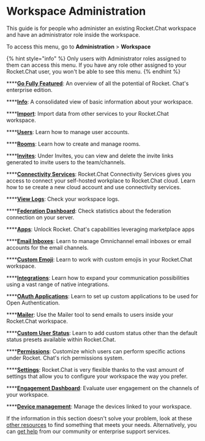 # Workspace Administration&#x20;

This guide is for people who administer an existing Rocket.Chat workspace and have an administrator role inside the workspace.&#x20;

To access this menu, go to **Administration** > **Workspace**&#x20;

{% hint style="info" %}
Only users with Administrator roles assigned to them can access this menu. If you have any role other assigned to your Rocket.Chat user, you won't be able to see this menu.&#x20;
{% endhint %}

****[**Go Fully Featured**](go-fully-featured.md): An overview of all the potential of Rocket. Chat's enterprise edition.

****[**Info**](info.md): A consolidated view of basic information about your workspace.

****[**Import**](import/): Import data from other services to your Rocket.Chat workspace.

****[**Users**](users/):  Learn how to manage user accounts.

****[**Rooms**](../user-guides/rooms/): Learn how to create and manage rooms.&#x20;

****[**Invites**](invites.md): Under Invites, you can view and delete the invite links generated to invite users to the team/channels.

****[**Connectivity Services**](connectivity-services.md): Rocket.Chat Connectivity Services gives you access to connect your self-hosted workplace to Rocket.Chat cloud. Learn how to se create a new cloud account and use connectivity services.&#x20;

****[**View Logs**](settings/logs.md): Check your workspace logs.

****[**Federation Dashboard**](federation-dashboard.md): Check statistics about the federation connection on your server.

****[**Apps**](apps.md): Unlock Rocket. Chat's capabilities leveraging marketplace apps

****[**Email Inboxes**](broken-reference): Learn to manage Omnichannel email inboxes or email accounts for the email channels.

****[**Custom Emoji**](custom-emoji.md): Learn to work with custom emojis in your Rocket.Chat workspace.

****[**Integrations**](integrations/): Learn how to expand your communication possibilities using a vast range of native integrations. &#x20;

****[**OAuth Applications**](oauth-applications.md): Learn to set up custom applications to be used for Open Authentication.

****[**Mailer**](mailer.md): Use the Mailer tool to send emails to users inside your Rocket.Chat workspace.

****[**Custom User Status**](custom-user-status.md): Learn to add custom status other than the default status presets available within Rocket.Chat.

****[**Permissions**](permissions.md): Customize which users can perform specific actions under Rocket. Chat's rich permissions system.

****[**Settings**](settings/): Rocket.Chat is very flexible thanks to the vast amount of settings that allow you to configure your workspace the way you prefer.

****[**Engagement Dashboard**](engagement-dashboard.md): Evaluate user engagement on the channels of your workspace.

****[**Device management**](device-management.md): Manage the devices linked to your workspace.

If the information in this section doesn't solve your problem, look at these [other resources](../../setup-and-administer-rocket.chat/advanced-workspace-management/) to find something that meets your needs. Alternatively, you can [get help](../../rocket.chat-resources/getting-support/) from our community or enterprise support services.
